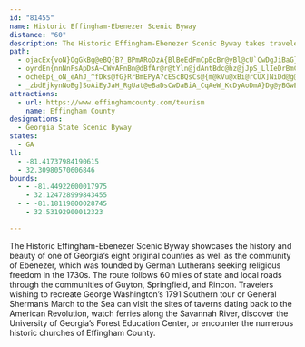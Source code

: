 ```yaml
---
id: "81455"
name: Historic Effingham-Ebenezer Scenic Byway
distance: "60"
description: The Historic Effingham-Ebenezer Scenic Byway takes travelers along a history-rich route through the communities of Ebenezer, Guyton, Springfield, and Rincon and showcases the beauty of one of Georgia’s eight original counties.
path:
  - ojacEx{voN}OgGkBg@eBQ{B?_BPmARoDzA{BlBeEdFmCpBcBr@yBl@cU`CwDgJiBaG}@gF{@{IOkEnAmUEq@MM_CMk^iDaH{@gD_B{lA{r@ah@dsAcFhNmAzCiBtC_CpCmPlNqAz@wKlJ_EzCsFpFqo@ti@gX}Pc`@gWqJ}FeBw@cDu@qEQmk@p@}Ef@aIrByBx@aItEgCvBiBhB}DjFgJtMoC~CqBfBgG~DwD`B{DlA_NjBodBhQ}Jr@yGEeCKqHaAiG_BmDsAwG_DcKaGoFuDwE_Eoa@ac@sE_DuLeDu\gIeCYwEGgl@LmDV}EzA{a@Je[LqIP}i@LTd[u@lMqFlk@u@hDiBvEkP`\q@v@qMnEot@~UA?lKtHhCfF~@dCxBbJxb@xpB~Ovs@bAFhAu@h@Qd@u@
  - oyrdEn{nnNnFsApDsA~CWvAFnBn@dBfAr@r@tYln@jdAntBdc@hz@jJpS_LlIeDrBmCrAao@bWmE~By@l@}BrCsGrO}AbG_AzFyA`Ki@jCw@fCaBxCwCzD{`@le@iFrGuGrJcClBuFjBu@eJ{@iDoAyCiB_C}AgAcDcBgAUePkBaXoCoE_AmDkAsCyAmEkDmKqM_GsGcEsBsBk@yAU}AKcF@iC^}DrAut@p`@mEjCcPjMsHpGmOnLiElBiB^yCLgB?kBMgDs@qIyCk|@yXiFkAiKqAwq@oCeO_AuDm@eBq@}D_DeBuBqIqLgCuBoBqAwEmBmDu@_BOiCAmCJ}Er@kFrBuAz@wXnV}CpBmD~AeCr@q[bFkLfCwBp@sB~@kMdHyCnBqCxCuEtHuGrQ{AfG}@lFs@tJU~FUtBi@rCwA`Du@jAyB~BcCnAkL~CXdD~@hQgQ`BGpHlw@aH~BErBFt@LvB|@xDfBdJhF`NrIhAj@xBr@vDd@|j@fBxSX~N^bNbApIZjCRvUfJvKxDfFxA|Et@|ANdr@fAnvAlCjJSx[sAvCFxBXnA\zj@hTzDlAlMdDhPfDfEzBhA|@rBzBjBjDrA|Db@~Bn@rFrA`RfA|KtBnJ|HzV~BxFlBzCvUv\TQXAvDjAdNtArC`@hCn@hEzAvDfBnLzHfDjCbLhO`JxNzBkBxAzBhIgIfEuDlDlFnCtBzNdSzDzGbDnIzRfr@xArD|@bBvC~EbYjc@pErHrBzDhGzN~\||@rD|H~Thc@zGjNnBfFlBjG|YjdAnNzc@|C~I`EtO~Rpq@xO~j@dB`GnAfD|ArChBjCbCrChDzCjk@da@dDlCpKfHxUrP
  - ocheEp{_oN_eAhJ_^fDks@fG}RrBmEPyA?cEScBQsCs@{m@kVu@xBi@rCUX]NiDd@g@b@u@`C{@zEi@lBqD|AyAz@iD`E?^~@b@VTGb@_CzG_@}@mCoD
  - _zbdEjkynNoBg]SoAiEyJaH_RgUat@eBaDsCwDaBiA_CqAeW_KcDyAoDmA}Dg@yBGwEf@_Cj@kFtBk^fMmCj@aCXmERqg@_BoDs@oCs@{PaHiHkAgCQ}WPqIRmGj@qEr@gHxAiBx@cBzBaM|\wClEcElD
attractions:
  - url: https://www.effinghamcounty.com/tourism
    name: Effingham County
designations:
  - Georgia State Scenic Byway
states:
  - GA
ll:
  - -81.41737984190615
  - 32.30980570606846
bounds:
  - - -81.44922600017975
    - 32.124728999843455
  - - -81.18119800028745
    - 32.53192900012323

---
```


The Historic Effingham-Ebenezer Scenic Byway showcases the history and beauty of one of Georgia’s eight original counties as well as the community of Ebenezer, which was founded by German Lutherans seeking religious freedom in the 1730s.  The route follows 60 miles of state and local roads through the communities of Guyton, Springfield, and Rincon. Travelers wishing to recreate George Washington’s 1791 Southern tour or General Sherman’s March to the Sea can visit the sites of taverns dating back to the American Revolution, watch ferries along the Savannah River, discover the University of Georgia’s Forest Education Center, or encounter the numerous historic churches of Effingham County.
